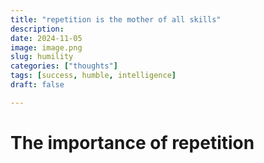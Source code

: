 ```yaml
---
title: "repetition is the mother of all skills"
description: 
date: 2024-11-05
image: image.png
slug: humility
categories: ["thoughts"]
tags: [success, humble, intelligence]
draft: false

---
```


# The importance of repetition